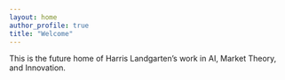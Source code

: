 ```yaml
---
layout: home
author_profile: true
title: "Welcome"
---
```


This is the future home of Harris Landgarten’s work in AI, Market Theory, and Innovation.

